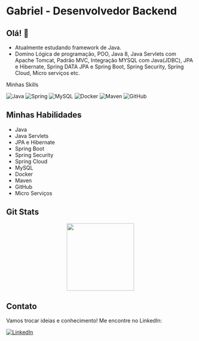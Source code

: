 # Gabriel - Desenvolvedor Backend

## Olá! 👋

-  Atualmente estudando framework de Java.
-  Domino Lógica de programação, POO, Java 8, Java Servlets com Apache Tomcat, Padrão MVC, Integração MYSQL com Java(JDBC), JPA e Hibernate, Spring DATA JPA e Spring Boot, Spring Security, Spring Cloud, Micro serviços etc.

Minhas Skills

![Java](https://img.shields.io/badge/Java-007396?style=for-the-badge&logo=java&logoColor=white)
![Spring](https://img.shields.io/badge/Spring-6DB33F?style=for-the-badge&logo=spring&logoColor=white)
![MySQL](https://img.shields.io/badge/MySQL-4479A1?style=for-the-badge&logo=mysql&logoColor=white)
![Docker](https://img.shields.io/badge/Docker-2496ED?style=for-the-badge&logo=docker&logoColor=white)
![Maven](https://img.shields.io/badge/Maven-C71A36?style=for-the-badge&logo=apache-maven&logoColor=white)
![GitHub](https://img.shields.io/badge/GitHub-181717?style=for-the-badge&logo=github&logoColor=white)

## Minhas Habilidades

- Java
- Java Servlets
- JPA e Hibernate
- Spring Boot
- Spring Security
- Spring Cloud
- MySQL
- Docker
- Maven
- GitHub
- Micro Serviços

  
## Git Stats

<div align="center">
  <a href="https://github.com/brielsene">
    <img height="180em" src="https://github-readme-stats.vercel.app/api?username=brielsene&show_icons=true&theme=dark&include_all_commits=true&count_private=true" />
  </a>
</div>




## Contato

Vamos trocar ideias e conhecimento! Me encontre no LinkedIn:

[![LinkedIn](https://img.shields.io/badge/LinkedIn-0077B5?style=for-the-badge&logo=linkedin&logoColor=white)](https://www.linkedin.com/in/gabrielsenec/)
